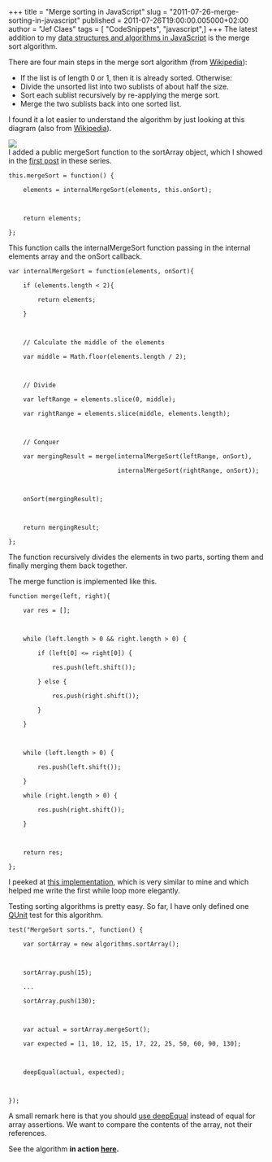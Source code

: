 +++
title = "Merge sorting in JavaScript"
slug = "2011-07-26-merge-sorting-in-javascript"
published = 2011-07-26T19:00:00.005000+02:00
author = "Jef Claes"
tags = [ "CodeSnippets", "javascript",]
+++
The latest addition to my [data structures and algorithms in
JavaScript](https://github.com/JefClaes/Data-structures-and-algorithms-in-JavaScript)
is the merge sort algorithm.  
  
There are four main steps in the merge sort algorithm (from
[Wikipedia](http://en.wikipedia.org/wiki/Merge_sort)):

-   If the list is of length 0 or 1, then it is already sorted.
    Otherwise:
-   Divide the unsorted list into two sublists of about half the size.
-   Sort each sublist recursively by re-applying the merge sort.
-   Merge the two sublists back into one sorted list.

I found it a lot easier to understand the algorithm by just looking at
this diagram (also from
[Wikipedia](http://en.wikipedia.org/wiki/Merge_sort)).  
  
  
[![](../images/thumbnails/2011-07-26-merge-sorting-in-javascript-MergeSort.png)](../images/2011-07-26-merge-sorting-in-javascript-MergeSort.png)  
I added a public mergeSort function to the sortArray object, which I
showed in the [first
post](http://jclaes.blogspot.com/2011/07/simple-sorting-in-javascript.html)
in these series.  
  

    this.mergeSort = function() {                                              

        elements = internalMergeSort(elements, this.onSort);                      

        

        return elements;

    };     

  
This function calls the internalMergeSort function passing in the
internal elements array and the onSort callback.  
  

    var internalMergeSort = function(elements, onSort){            

        if (elements.length < 2){                               

            return elements;  

        }           

                 

        // Calculate the middle of the elements

        var middle = Math.floor(elements.length / 2);           

                   

        // Divide 

        var leftRange = elements.slice(0, middle);

        var rightRange = elements.slice(middle, elements.length);                                                      

       

        // Conquer                                                                                                        

        var mergingResult = merge(internalMergeSort(leftRange, onSort), 

                                  internalMergeSort(rightRange, onSort));                                   

                 

        onSort(mergingResult);           

                   

        return mergingResult;

    };

  
  
The function recursively divides the elements in two parts, sorting them
and finally merging them back together.  
  
The merge function is implemented like this.  
  

    function merge(left, right){                      

        var res = [];           

        

        while (left.length > 0 && right.length > 0) {                

            if (left[0] <= right[0]) {

                res.push(left.shift());

            } else {

                res.push(right.shift());

            }                                              

        }           

        

        while (left.length > 0) {                

            res.push(left.shift());

        }            

        while (right.length > 0) {            

            res.push(right.shift());

        }

        

        return res;

    };  

  
I peeked at [this
implementation](http://css.dzone.com/news/friday-algorithms-javascript?utm_source=feedburner&utm_medium=feed&utm_campaign=Feed%3A+zones%2Fcss+(CSS+Zone)),
which is very similar to mine and which helped me write the first while
loop more elegantly.  
  
Testing sorting algorithms is pretty easy. So far, I have only defined
one [QUnit](http://docs.jquery.com/Qunit) test for this algorithm.  
  

    test("MergeSort sorts.", function() {

        var sortArray = new algorithms.sortArray();

        

        sortArray.push(15);

        ...

        sortArray.push(130); 

      

        var actual = sortArray.mergeSort();                               

        var expected = [1, 10, 12, 15, 17, 22, 25, 50, 60, 90, 130];

        

        deepEqual(actual, expected);

  

    });  

  
A small remark here is that you should [use
deepEqual](https://github.com/jquery/qunit/issues/27) instead of equal
for array assertions. We want to compare the contents of the array, not
their references.  
  
See the algorithm <span style="font-weight:bold;">in action
[here](http://dl.dropbox.com/u/19698383/Blog/JavaScriptAlgorithmsDataStructs/Implementations/MergeSorting.html).</span>
